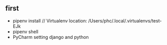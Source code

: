 ## first
* pipenv install 
// Virtualenv location: /Users/phc/.local/.virtualenvs/test-EJk
* pipenv shell
* PyCharm setting django and python
